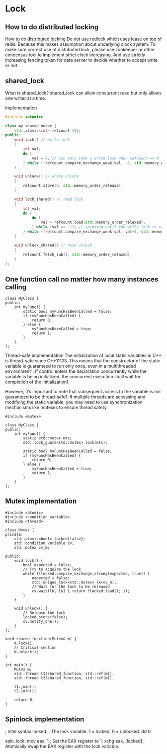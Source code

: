 # Lock

## How to do distributed locking 
[How to do distributed locking](https://martin.kleppmann.com/2016/02/08/how-to-do-distributed-locking.html)
Do not use redlock which uses lease on top of redis.
Because this makes assumption about underlying clock system.
To make sure correct use of distributed lock, please 
use zookeeper or other concensus tool to implement strict clock increasing.
And use strictly increasing fencing token for data server to decide whether 
to accept write or not.

##  shared_lock 
What is shared_lock? 
shared_lock can allow concurrent read but only allows one
writer at a time.

Implementation

```cpp
#include <atomic>

class my_shared_mutex {
    std::atomic<int> refcount {0};
public:
    void lock() // write lock
    {
        int val;
        do {
            val = 0; // Can only take a write lock when refcount == 0
        } while (!refcount.compare_exchange_weak(val, -1, std::memory_order_acquire));
    }

    void unlock() // write unlock
    {
        refcount.store(0, std::memory_order_release);
    }

    void lock_shared() // read lock
    {
        int val;
        do {
            do {
                val = refcount.load(std::memory_order_relaxed);
            } while (val == -1); // spinning until the write lock is released
        } while (!refcount.compare_exchange_weak(val, val+1, std::memory_order_acquire));
    }

    void unlock_shared() // read unlock
    {
        refcount.fetch_sub(1, std::memory_order_relaxed);
    }
};

```

## One function call no matter how many instances calling 
```
class MyClass {
public:
    int myFunc() {
        static bool myFuncHasBeenCalled = false;
        if (myFuncHasBeenCalled) {
            return 0;
        } else {
            myFuncHasBeenCalled = true;
            return 1;
        }
    }
};

```

Thread-safe implementation
The initialization of local static variables in C++ is thread-safe since C++11123. This means that the constructor of the static variable is guaranteed to run only once, even in a multithreaded environment1. If control enters the declaration concurrently while the variable is being initialized, the concurrent execution shall wait for completion of the initialization1.

However, it’s important to note that subsequent access to the variable is not guaranteed to be thread-safe1. If multiple threads are accessing and modifying the static variable, you may need to use synchronization mechanisms like mutexes to ensure thread safety.
```
#include <mutex>

class MyClass {
public:
    int myFunc() {
        static std::mutex mtx;
        std::lock_guard<std::mutex> lock(mtx);

        static bool myFuncHasBeenCalled = false;
        if (myFuncHasBeenCalled) {
            return 0;
        } else {
            myFuncHasBeenCalled = true;
            return 1;
        }
    }
};

```
## Mutex implementation 

```
#include <atomic>
#include <condition_variable>
#include <thread>

class Mutex {
private:
    std::atomic<bool> locked{false};
    std::condition_variable cv;
    std::mutex cv_m;

public:
    void lock() {
        bool expected = false;
        // Try to acquire the lock
        while (!locked.compare_exchange_strong(expected, true)) {
            expected = false;
            std::unique_lock<std::mutex> lk(cv_m);
            // Wait for the lock to be released
            cv.wait(lk, [&] { return !locked.load(); });
        }
    }

    void unlock() {
        // Release the lock
        locked.store(false);
        cv.notify_one();
    }
};

void shared_function(Mutex& m) {
    m.lock();
    // Critical section
    m.unlock();
}

int main() {
    Mutex m;
    std::thread t1(shared_function, std::ref(m));
    std::thread t2(shared_function, std::ref(m));

    t1.join();
    t2.join();

    return 0;
}

```

## Spinlock implementation 

; Intel syntax
locked: ; The lock variable. 1 = locked, 0 = unlocked.
dd 0

spin_lock:
mov eax, 1 ; Set the EAX register to 1.
xchg eax, [locked] ; Atomically swap the EAX register with the lock variable.

